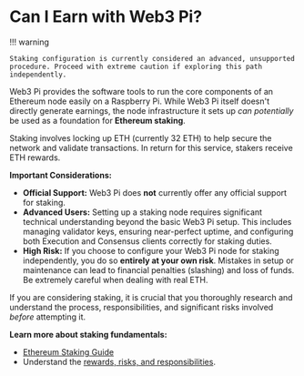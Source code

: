 # Can I Earn with Web3 Pi?

!!! warning

    Staking configuration is currently considered an advanced, unsupported procedure. Proceed with extreme caution if exploring this path independently.

Web3 Pi provides the software tools to run the core components of an Ethereum node easily on a Raspberry Pi. While Web3 Pi itself doesn't directly generate earnings, the node infrastructure it sets up _can potentially_ be used as a foundation for **Ethereum staking**.

Staking involves locking up ETH (currently 32 ETH) to help secure the network and validate transactions. In return for this service, stakers receive ETH rewards.

**Important Considerations:**

- **Official Support:** Web3 Pi does **not** currently offer any official support for staking.
- **Advanced Users:** Setting up a staking node requires significant technical understanding beyond the basic Web3 Pi setup. This includes managing validator keys, ensuring near-perfect uptime, and configuring both Execution and Consensus clients correctly for staking duties.
- **High Risk:** If you choose to configure your Web3 Pi node for staking independently, you do so **entirely at your own risk**. Mistakes in setup or maintenance can lead to financial penalties (slashing) and loss of funds. Be extremely careful when dealing with real ETH.

If you are considering staking, it is crucial that you thoroughly research and understand the process, responsibilities, and significant risks involved _before_ attempting it.

**Learn more about staking fundamentals:**

- [Ethereum Staking Guide](https://ethereum.org/en/staking/)
- Understand the [rewards, risks, and responsibilities](https://ethereum.org/en/staking/#risks).
